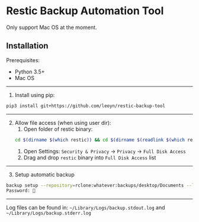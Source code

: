 # Restic Backup Automation Tool

Only support Mac OS at the moment.

## Installation

Prerequisites:
- Python 3.5+
- Mac OS

---
1. Install using pip:
```bash
pip3 install git+https://github.com/leoyn/restic-backup-tool
```
---
2. Allow file access (when using user dir):
   1. Open folder of restic binary:
   ```bash
   cd $(dirname $(which restic)) && cd $(dirname $(readlink $(which restic))) && open "$(pwd)"
   ```
   1. Open Settings: `Security & Privacy` → `Privacy` → `Full Disk Access`
   2. Drag and drop `restic` binary into `Full Disk Access` list
---
3. Setup automatic backup
```bash
backup setup --repository=rclone:whatever:backups/desktop/Documents --location=/Users/username/Documents
Password: 🔑
```
---
Log files can be found in: `~/Library/Logs/backup.stdout.log` and `~/Library/Logs/backup.stderr.log`